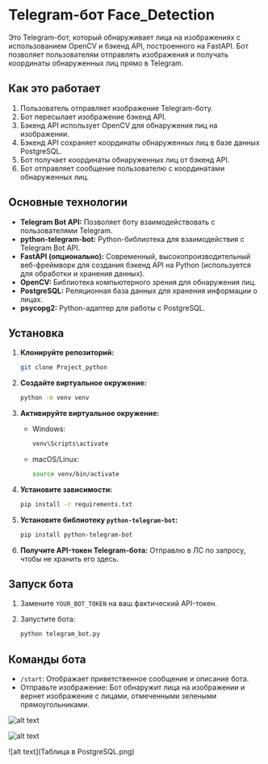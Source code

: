 # Telegram-бот Face_Detection

Это Telegram-бот, который обнаруживает лица на изображениях с использованием OpenCV и бэкенд API, построенного на FastAPI. Бот позволяет пользователям отправлять изображения и получать координаты обнаруженных лиц прямо в Telegram.

## Как это работает

1.  Пользователь отправляет изображение Telegram-боту.
2.  Бот пересылает изображение бэкенд API.
3.  Бэкенд API использует OpenCV для обнаружения лиц на изображении.
4.  Бэкенд API сохраняет координаты обнаруженных лиц в базе данных PostgreSQL.
5.  Бот получает координаты обнаруженных лиц от бэкенд API.
6.  Бот отправляет сообщение пользователю с координатами обнаруженных лиц.

## Основные технологии

*   **Telegram Bot API:** Позволяет боту взаимодействовать с пользователями Telegram.
*   **python-telegram-bot:** Python-библиотека для взаимодействия с Telegram Bot API.
*   **FastAPI (опционально):** Современный, высокопроизводительный веб-фреймворк для создания бэкенд API на Python (используется для обработки и хранения данных).
*   **OpenCV:** Библиотека компьютерного зрения для обнаружения лиц.
*   **PostgreSQL:** Реляционная база данных для хранения информации о лицах.
*   **psycopg2:** Python-адаптер для работы с PostgreSQL.

## Установка

1.  **Клонируйте репозиторий:** 

    ```bash
    git clone Project_python
    ```

2.  **Создайте виртуальное окружение:** 

    ```bash
    python -m venv venv
    ```

3.  **Активируйте виртуальное окружение:** 

    *   Windows:

        ```bash
        venv\Scripts\activate
        ```

    *   macOS/Linux:

        ```bash
        source venv/bin/activate
        ```

4.  **Установите зависимости:** 

    ```bash
    pip install -r requirements.txt
    ```

5.  **Установите библиотеку `python-telegram-bot`:**

    ```bash
    pip install python-telegram-bot
    ```


6.  **Получите API-токен Telegram-бота:**
    Отправлю в ЛС по запросу, чтобы не хранить его здесь.

## Запуск бота

1.  Замените `YOUR_BOT_TOKEN` на ваш фактический API-токен.
2.  Запустите бота:

    ```bash
    python telegram_bot.py
    ```

## Команды бота

*   `/start`: Отображает приветственное сообщение и описание бота.
*   Отправьте изображение: Бот обнаружит лица на изображении и вернет изображение с лицами, отмеченными зелеными прямоугольниками.

![alt text](Test_bot.jpg)

![alt text](validation_bot.jpg)

![alt text](Таблица в PostgreSQL.png)
